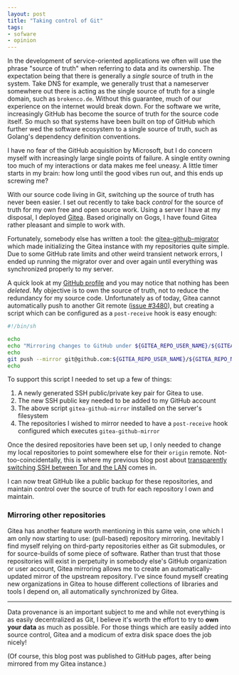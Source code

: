 ```yaml
---
layout: post
title: "Taking control of Git"
tags:
- sofware
- opinion
---
```


In the development of service-oriented applications we often will use the
phrase "source of truth" when referring to data and its ownership. The
expectation being that there is generally a _single_ source of truth in the
system. Take DNS for example, we generally trust that a nameserver somewhere
out there is acting as the single source of truth for a single domain, such as
`brokenco.de`. Without this guarantee, much of our experience on the internet
would break down. For the software we write, increasingly GitHub has become the
source of truth for the source code itself. So much so that systems have been
built on top of GitHub which further wed the software ecosystem to a single
source of truth, such as Golang's dependency definition conventions.

I have no fear of the GitHub acquisition by Microsoft, but I do concern myself
with increasingly large single points of failure. A single entity owning too
much of my interactions or data makes me feel uneasy. A little timer starts in
my brain: how long until the good vibes run out, and this ends up screwing me?

With our source code living in Git, switching up the source of truth has never
been easier.  I set out recently to take back *control* for the source of truth
for my own free and open source work. Using a server I have at my disposal, I
deployed [Gitea](https://gitea.io/). Based originally on Gogs, I have found
Gitea rather pleasant and simple to work with.

Fortunately, somebody else has written a tool: the [gitea-github-migrator](https://git.jonasfranz.software/JonasFranzDEV/gitea-github-migrator)
which made initializing the Gitea instance with my repositories quite simple.
Due to some GitHub rate limits and other weird transient network errors, I
ended up running the migrator over and over again until everything was
synchronized properly to my server.

A quick look at my [GitHub profile](https://github.com/rtyler) and you may
notice that nothing has been _deleted_. My objective is to own the source of
truth, not to reduce the redundancy for my source code. Unfortunately as of
today, Gitea cannot automatically push to another Git remote
([issue #3480](https://github.com/go-gitea/gitea/issues/3480)), but creating a script
which can be configured as a `post-receive` hook is easy enough:

```bash
#!/bin/sh

echo
echo "Mirroring changes to GitHub under ${GITEA_REPO_USER_NAME}/${GITEA_REPO_NAME}"
echo
git push --mirror git@github.com:${GITEA_REPO_USER_NAME}/${GITEA_REPO_NAME}.git
echo
```

To support this script I needed to set up a few of things:

1. A newly generated  SSH public/private key pair for Gitea to use.
1. The new SSH public key needed to be added to my GitHub account
1. The above script `gitea-github-mirror` installed on the server's filesystem
1. The repositories I wished to mirror needed to have a `post-receive` hook
   configured which executes `gitea-github-mirror`


Once the desired repositories have been set up, I only needed to change my
local repositories to point somewhere else for their `origin` remote.
Not-too-coincidentally, this is where my previous blog post about [transparently
switching SSH between Tor and the LAN](/2018/11/05/transparent-ssh-over-tor.html) comes in.

I can now treat GitHub like a public backup for these repositories, and
maintain control over the source of truth for each repository I own and
maintain.


### Mirroring other repositories

Gitea has another feature worth mentioning in this same vein, one which I am
only now starting to use: (pull-based) repository mirroring. Inevitably I find
myself relying on third-party repositories either as Git submodules, or for
source-builds of some piece of software. Rather than trust that those
repositories will exist in perpetuity in somebody else's GitHub organization or
user account, Gitea mirroring allows me to create an automatically-updated
mirror of the upstream repository. I've since found myself creating new
organizations in Gitea to house different collections of libraries and tools I
depend on, all automatically synchronized by Gitea.

---

Data provenance is an important subject to me and while not everything is as
easily decentralized as Git, I believe it's worth the effort to try to **own
your data** as much as possible. For those things which are easily added into
source control, Gitea and a modicum of extra disk space does the job nicely!


(Of course, this blog post was published to GitHub pages, after being mirrored
from my Gitea instance.)

